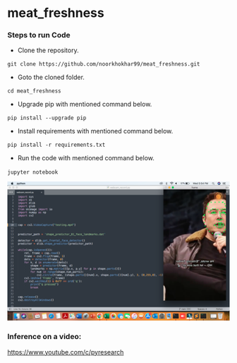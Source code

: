 # meat_freshness



### Steps to run Code
- Clone the repository.
```
git clone https://github.com/noorkhokhar99/meat_freshness.git
```
- Goto the cloned folder.
```
cd meat_freshness

```
- Upgrade pip with mentioned command below.
```
pip install --upgrade pip
```
- Install requirements with mentioned command below.
```
pip install -r requirements.txt
```
- Run the code with mentioned command below.

`jupyter notebook`

 


<p align="center">
<img src="https://github.com/noorkhokhar99/Face-landmarks-detection---Opencv-with-Python/blob/main/Screen%20Shot%201444-04-14%20at%205.54.56%20PM.png">
</p>






### Inference on a video:
https://www.youtube.com/c/pyresearch
